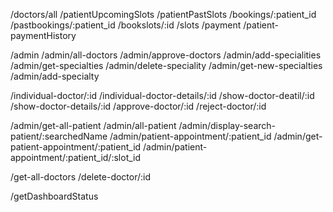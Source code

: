 /doctors/all
/patientUpcomingSlots
/patientPastSlots
/bookings/:patient_id
/pastbookings/:patient_id
/bookslots/:id
/slots
/payment
/patient-paymentHistory



/admin
/admin/all-doctors
/admin/approve-doctors
/admin/add-specialities
/admin/get-specialties
/admin/delete-speciality
/admin/get-new-specialties
/admin/add-specialty

/individual-doctor/:id
/individual-doctor-details/:id
/show-doctor-deatil/:id
/show-doctor-details/:id
/approve-doctor/:id
/reject-doctor/:id


/admin/get-all-patient
/admin/all-patient
/admin/display-search-patient/:searchedName
/admin/patient-appointment/:patient_id
/admin/get-patient-appointment/:patient_id
/admin/patient-appointment/:patient_id/:slot_id

/get-all-doctors
/delete-doctor/:id

/getDashboardStatus